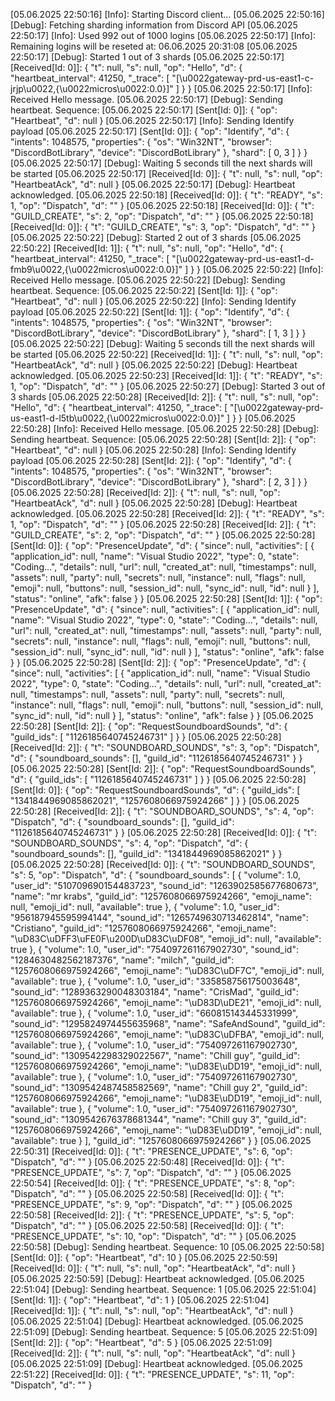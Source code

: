 [05.06.2025 22:50:16] [Info]: Starting Discord client...
[05.06.2025 22:50:16] [Debug]: Fetching sharding information from Discord API
[05.06.2025 22:50:17] [Info]: Used 992 out of 1000 logins
[05.06.2025 22:50:17] [Info]: Remaining logins will be reseted at: 06.06.2025 20:31:08
[05.06.2025 22:50:17] [Debug]: Started 1 out of 3 shards
[05.06.2025 22:50:17] [Received[Id: 0]]: {
  "t": null,
  "s": null,
  "op": "Hello",
  "d": {
    "heartbeat_interval": 41250,
    "_trace": [
      "[\u0022gateway-prd-us-east1-c-jrjp\u0022,{\u0022micros\u0022:0.0}]"
    ]
  }
}
[05.06.2025 22:50:17] [Info]: Received Hello message.
[05.06.2025 22:50:17] [Debug]: Sending heartbeat. Sequence: 
[05.06.2025 22:50:17] [Sent[Id: 0]]: {
  "op": "Heartbeat",
  "d": null
}
[05.06.2025 22:50:17] [Info]: Sending Identify payload
[05.06.2025 22:50:17] [Sent[Id: 0]]: {
  "op": "Identify",
  "d": {
    "intents": 1048575,
    "properties": {
      "os": "Win32NT",
      "browser": "DiscordBotLibrary",
      "device": "DiscordBotLibrary"
    },
    "shard": [
      0,
      3
    ]
  }
}
[05.06.2025 22:50:17] [Debug]: Waiting 5 seconds till the next shards will be started
[05.06.2025 22:50:17] [Received[Id: 0]]: {
  "t": null,
  "s": null,
  "op": "HeartbeatAck",
  "d": null
}
[05.06.2025 22:50:17] [Debug]: Heartbeat acknowledged.
[05.06.2025 22:50:18] [Received[Id: 0]]: {
  "t": "READY",
  "s": 1,
  "op": "Dispatch",
  "d": ""
}
[05.06.2025 22:50:18] [Received[Id: 0]]: {
  "t": "GUILD_CREATE",
  "s": 2,
  "op": "Dispatch",
  "d": ""
}
[05.06.2025 22:50:18] [Received[Id: 0]]: {
  "t": "GUILD_CREATE",
  "s": 3,
  "op": "Dispatch",
  "d": ""
}
[05.06.2025 22:50:22] [Debug]: Started 2 out of 3 shards
[05.06.2025 22:50:22] [Received[Id: 1]]: {
  "t": null,
  "s": null,
  "op": "Hello",
  "d": {
    "heartbeat_interval": 41250,
    "_trace": [
      "[\u0022gateway-prd-us-east1-d-fmb9\u0022,{\u0022micros\u0022:0.0}]"
    ]
  }
}
[05.06.2025 22:50:22] [Info]: Received Hello message.
[05.06.2025 22:50:22] [Debug]: Sending heartbeat. Sequence: 
[05.06.2025 22:50:22] [Sent[Id: 1]]: {
  "op": "Heartbeat",
  "d": null
}
[05.06.2025 22:50:22] [Info]: Sending Identify payload
[05.06.2025 22:50:22] [Sent[Id: 1]]: {
  "op": "Identify",
  "d": {
    "intents": 1048575,
    "properties": {
      "os": "Win32NT",
      "browser": "DiscordBotLibrary",
      "device": "DiscordBotLibrary"
    },
    "shard": [
      1,
      3
    ]
  }
}
[05.06.2025 22:50:22] [Debug]: Waiting 5 seconds till the next shards will be started
[05.06.2025 22:50:22] [Received[Id: 1]]: {
  "t": null,
  "s": null,
  "op": "HeartbeatAck",
  "d": null
}
[05.06.2025 22:50:22] [Debug]: Heartbeat acknowledged.
[05.06.2025 22:50:23] [Received[Id: 1]]: {
  "t": "READY",
  "s": 1,
  "op": "Dispatch",
  "d": ""
}
[05.06.2025 22:50:27] [Debug]: Started 3 out of 3 shards
[05.06.2025 22:50:28] [Received[Id: 2]]: {
  "t": null,
  "s": null,
  "op": "Hello",
  "d": {
    "heartbeat_interval": 41250,
    "_trace": [
      "[\u0022gateway-prd-us-east1-d-l5tb\u0022,{\u0022micros\u0022:0.0}]"
    ]
  }
}
[05.06.2025 22:50:28] [Info]: Received Hello message.
[05.06.2025 22:50:28] [Debug]: Sending heartbeat. Sequence: 
[05.06.2025 22:50:28] [Sent[Id: 2]]: {
  "op": "Heartbeat",
  "d": null
}
[05.06.2025 22:50:28] [Info]: Sending Identify payload
[05.06.2025 22:50:28] [Sent[Id: 2]]: {
  "op": "Identify",
  "d": {
    "intents": 1048575,
    "properties": {
      "os": "Win32NT",
      "browser": "DiscordBotLibrary",
      "device": "DiscordBotLibrary"
    },
    "shard": [
      2,
      3
    ]
  }
}
[05.06.2025 22:50:28] [Received[Id: 2]]: {
  "t": null,
  "s": null,
  "op": "HeartbeatAck",
  "d": null
}
[05.06.2025 22:50:28] [Debug]: Heartbeat acknowledged.
[05.06.2025 22:50:28] [Received[Id: 2]]: {
  "t": "READY",
  "s": 1,
  "op": "Dispatch",
  "d": ""
}
[05.06.2025 22:50:28] [Received[Id: 2]]: {
  "t": "GUILD_CREATE",
  "s": 2,
  "op": "Dispatch",
  "d": ""
}
[05.06.2025 22:50:28] [Sent[Id: 0]]: {
  "op": "PresenceUpdate",
  "d": {
    "since": null,
    "activities": [
      {
        "application_id": null,
        "name": "Visual Studio 2022",
        "type": 0,
        "state": "Coding...",
        "details": null,
        "url": null,
        "created_at": null,
        "timestamps": null,
        "assets": null,
        "party": null,
        "secrets": null,
        "instance": null,
        "flags": null,
        "emoji": null,
        "buttons": null,
        "session_id": null,
        "sync_id": null,
        "id": null
      }
    ],
    "status": "online",
    "afk": false
  }
}
[05.06.2025 22:50:28] [Sent[Id: 1]]: {
  "op": "PresenceUpdate",
  "d": {
    "since": null,
    "activities": [
      {
        "application_id": null,
        "name": "Visual Studio 2022",
        "type": 0,
        "state": "Coding...",
        "details": null,
        "url": null,
        "created_at": null,
        "timestamps": null,
        "assets": null,
        "party": null,
        "secrets": null,
        "instance": null,
        "flags": null,
        "emoji": null,
        "buttons": null,
        "session_id": null,
        "sync_id": null,
        "id": null
      }
    ],
    "status": "online",
    "afk": false
  }
}
[05.06.2025 22:50:28] [Sent[Id: 2]]: {
  "op": "PresenceUpdate",
  "d": {
    "since": null,
    "activities": [
      {
        "application_id": null,
        "name": "Visual Studio 2022",
        "type": 0,
        "state": "Coding...",
        "details": null,
        "url": null,
        "created_at": null,
        "timestamps": null,
        "assets": null,
        "party": null,
        "secrets": null,
        "instance": null,
        "flags": null,
        "emoji": null,
        "buttons": null,
        "session_id": null,
        "sync_id": null,
        "id": null
      }
    ],
    "status": "online",
    "afk": false
  }
}
[05.06.2025 22:50:28] [Sent[Id: 2]]: {
  "op": "RequestSoundboardSounds",
  "d": {
    "guild_ids": [
      "1126185640745246731"
    ]
  }
}
[05.06.2025 22:50:28] [Received[Id: 2]]: {
  "t": "SOUNDBOARD_SOUNDS",
  "s": 3,
  "op": "Dispatch",
  "d": {
    "soundboard_sounds": [],
    "guild_id": "1126185640745246731"
  }
}
[05.06.2025 22:50:28] [Sent[Id: 2]]: {
  "op": "RequestSoundboardSounds",
  "d": {
    "guild_ids": [
      "1126185640745246731"
    ]
  }
}
[05.06.2025 22:50:28] [Sent[Id: 0]]: {
  "op": "RequestSoundboardSounds",
  "d": {
    "guild_ids": [
      "1341844969085862021",
      "1257608066975924266"
    ]
  }
}
[05.06.2025 22:50:28] [Received[Id: 2]]: {
  "t": "SOUNDBOARD_SOUNDS",
  "s": 4,
  "op": "Dispatch",
  "d": {
    "soundboard_sounds": [],
    "guild_id": "1126185640745246731"
  }
}
[05.06.2025 22:50:28] [Received[Id: 0]]: {
  "t": "SOUNDBOARD_SOUNDS",
  "s": 4,
  "op": "Dispatch",
  "d": {
    "soundboard_sounds": [],
    "guild_id": "1341844969085862021"
  }
}
[05.06.2025 22:50:28] [Received[Id: 0]]: {
  "t": "SOUNDBOARD_SOUNDS",
  "s": 5,
  "op": "Dispatch",
  "d": {
    "soundboard_sounds": [
      {
        "volume": 1.0,
        "user_id": "510709690154483723",
        "sound_id": "1263902585677680673",
        "name": "mr krabs",
        "guild_id": "1257608066975924266",
        "emoji_name": null,
        "emoji_id": null,
        "available": true
      },
      {
        "volume": 1.0,
        "user_id": "956187945595994144",
        "sound_id": "1265749630713462814",
        "name": "Cristiano",
        "guild_id": "1257608066975924266",
        "emoji_name": "\uD83C\uDFF3\uFE0F\u200D\uD83C\uDF08",
        "emoji_id": null,
        "available": true
      },
      {
        "volume": 1.0,
        "user_id": "754097261167902730",
        "sound_id": "1284630482562187376",
        "name": "milch",
        "guild_id": "1257608066975924266",
        "emoji_name": "\uD83C\uDF7C",
        "emoji_id": null,
        "available": true
      },
      {
        "volume": 1.0,
        "user_id": "335858756175003648",
        "sound_id": "1289363290048303184",
        "name": "CrisMad",
        "guild_id": "1257608066975924266",
        "emoji_name": "\uD83D\uDE21",
        "emoji_id": null,
        "available": true
      },
      {
        "volume": 1.0,
        "user_id": "660815143445331999",
        "sound_id": "1295824974455635968",
        "name": "SafeAndSound",
        "guild_id": "1257608066975924266",
        "emoji_name": "\uD83C\uDFBA",
        "emoji_id": null,
        "available": true
      },
      {
        "volume": 1.0,
        "user_id": "754097261167902730",
        "sound_id": "1309542298329022567",
        "name": "Chill guy",
        "guild_id": "1257608066975924266",
        "emoji_name": "\uD83E\uDD19",
        "emoji_id": null,
        "available": true
      },
      {
        "volume": 1.0,
        "user_id": "754097261167902730",
        "sound_id": "1309542487458582569",
        "name": "Chill guy 2",
        "guild_id": "1257608066975924266",
        "emoji_name": "\uD83E\uDD19",
        "emoji_id": null,
        "available": true
      },
      {
        "volume": 1.0,
        "user_id": "754097261167902730",
        "sound_id": "1309542676378681344",
        "name": "Chill guy 3",
        "guild_id": "1257608066975924266",
        "emoji_name": "\uD83E\uDD19",
        "emoji_id": null,
        "available": true
      }
    ],
    "guild_id": "1257608066975924266"
  }
}
[05.06.2025 22:50:31] [Received[Id: 0]]: {
  "t": "PRESENCE_UPDATE",
  "s": 6,
  "op": "Dispatch",
  "d": ""
}
[05.06.2025 22:50:48] [Received[Id: 0]]: {
  "t": "PRESENCE_UPDATE",
  "s": 7,
  "op": "Dispatch",
  "d": ""
}
[05.06.2025 22:50:54] [Received[Id: 0]]: {
  "t": "PRESENCE_UPDATE",
  "s": 8,
  "op": "Dispatch",
  "d": ""
}
[05.06.2025 22:50:58] [Received[Id: 0]]: {
  "t": "PRESENCE_UPDATE",
  "s": 9,
  "op": "Dispatch",
  "d": ""
}
[05.06.2025 22:50:58] [Received[Id: 2]]: {
  "t": "PRESENCE_UPDATE",
  "s": 5,
  "op": "Dispatch",
  "d": ""
}
[05.06.2025 22:50:58] [Received[Id: 0]]: {
  "t": "PRESENCE_UPDATE",
  "s": 10,
  "op": "Dispatch",
  "d": ""
}
[05.06.2025 22:50:58] [Debug]: Sending heartbeat. Sequence: 10
[05.06.2025 22:50:58] [Sent[Id: 0]]: {
  "op": "Heartbeat",
  "d": 10
}
[05.06.2025 22:50:59] [Received[Id: 0]]: {
  "t": null,
  "s": null,
  "op": "HeartbeatAck",
  "d": null
}
[05.06.2025 22:50:59] [Debug]: Heartbeat acknowledged.
[05.06.2025 22:51:04] [Debug]: Sending heartbeat. Sequence: 1
[05.06.2025 22:51:04] [Sent[Id: 1]]: {
  "op": "Heartbeat",
  "d": 1
}
[05.06.2025 22:51:04] [Received[Id: 1]]: {
  "t": null,
  "s": null,
  "op": "HeartbeatAck",
  "d": null
}
[05.06.2025 22:51:04] [Debug]: Heartbeat acknowledged.
[05.06.2025 22:51:09] [Debug]: Sending heartbeat. Sequence: 5
[05.06.2025 22:51:09] [Sent[Id: 2]]: {
  "op": "Heartbeat",
  "d": 5
}
[05.06.2025 22:51:09] [Received[Id: 2]]: {
  "t": null,
  "s": null,
  "op": "HeartbeatAck",
  "d": null
}
[05.06.2025 22:51:09] [Debug]: Heartbeat acknowledged.
[05.06.2025 22:51:22] [Received[Id: 0]]: {
  "t": "PRESENCE_UPDATE",
  "s": 11,
  "op": "Dispatch",
  "d": ""
}
